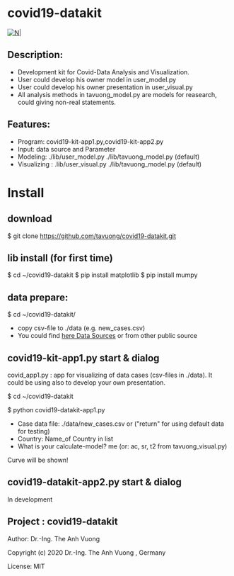 # covid19-datakit
[![N|](https://vuongblog.files.wordpress.com/2020/05/git_pt_vuong60.png)](https://vuongblog.wordpress.com)

## Description:
- Development kit for Covid-Data Analysis and Visualization.
- User could develop his owner model in user_model.py
- User could develop his owner presentation in user_visual.py 
- All analysis methods in tavuong_model.py are models for reasearch, could giving non-real statements.

## Features:
- Program: covid19-kit-app1.py,covid19-kit-app2.py
- Input: data source and Parameter
- Modeling:     ./lib/user_model.py ./lib/tavuong_model.py (default)
- Visualizing : .lib/user_visual.py ./lib/tavuong_model.py (default)

# Install
## download
$ git clone https://github.com/tavuong/covid19-datakit.git

## lib install (for first time)
$ cd ~/covid19-datakit
$ pip install matplotlib
$ pip install mumpy

## data prepare: 
$ cd ~/covid19-datakit/

- copy csv-file to ./data (e.g. new_cases.csv) 
- You could find [here Data Sources](https://ourworldindata.org/coronavirus-source-data) or from other public source 

## covid19-kit-app1.py start & dialog
covid_app1.py : app for visualizing of data cases (csv-files in ./data). It could be using also to develop your own presentation.  

$ cd ~/covid19-datakit

$ python covid19-datakit-app1.py

- Case data file: ./data/new_cases.csv or ("return" for using default data for testing) 
- Country: Name_of Country in list
- What is your calculate-model? me (or: ac, sr, t2 from tavuong_visual.py)

Curve will be shown!

## covid19-datakit-app2.py start & dialog
In development

Project : covid19-datakit
----
Author: Dr.-Ing. The Anh Vuong 

Copyright (c) 2020 Dr.-Ing. The Anh Vuong , Germany

License: MIT
